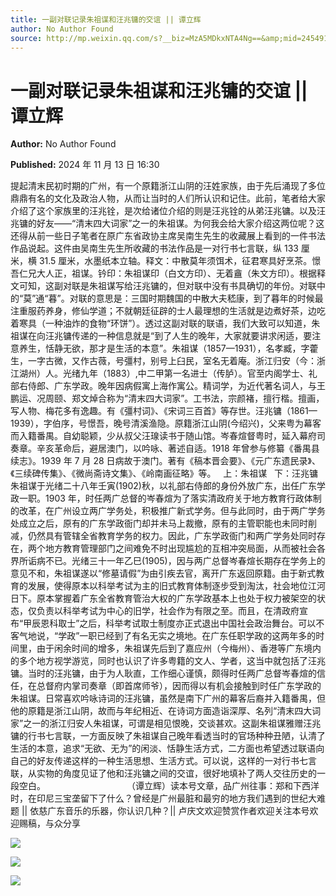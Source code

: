 ```yaml
---
title: 一副对联记录朱祖谋和汪兆镛的交谊 || 谭立辉
author: No Author Found
source: http://mp.weixin.qq.com/s?__biz=MzA5MDkxNTA4Ng==&amp;mid=2454916182&amp;idx=1&amp;sn=05d14103f47f17069187734a9cb865db&amp;chksm=87a3c437b0d44d21a8026a9ba620f98adb6d2ce7d8dfd35749952a8d39e57ca0581d56905474&poc_token=HJ_Do2ejHyO-wNZGG8Q1S8FdPgy1YBBEob-nUEme
---
```


# 一副对联记录朱祖谋和汪兆镛的交谊 || 谭立辉

**Author:** No Author Found

**Published:** 2024 年 11 月 13 日 16:30

提起清末民初时期的广州，有一个原籍浙江山阴的汪姓家族，由于先后涌现了多位鼎鼎有名的文化及政治人物，从而让当时的人们所认识和记住。此前，笔者给大家介绍了这个家族里的汪兆铨，是次给诸位介绍的则是汪兆铨的从弟汪兆镛。以及汪兆镛的好友——“清末四大词家”之一的朱祖谋。为何我会给大家介绍这两位呢？这还得从前一些日子笔者在原广东省政协主席吴南生先生的收藏展上看到的一件书法作品说起。这件由吴南生先生所收藏的书法作品是一对行书七言联，纵 133 厘米，横 31.5 厘米，水墨纸本立轴。释文：中散莫年须饵术，征君寒具好烹茶。憬吾仁兄大人正，祖谋。钤印：朱祖谋印（白文方印）、无着盦（朱文方印）。根据释文可知，这副对联是朱祖谋写给汪兆镛的，但对联中没有书具确切的年份。对联中的“莫”通“暮”。对联的意思是：三国时期魏国的中散大夫嵇康，到了暮年的时候最注重服药养身，修仙学道；不就朝廷征辟的士人最理想的生活就是边煮好茶，边吃着寒具（一种油炸的食物“环饼”）。透过这副对联的联语，我们大致可以知道，朱祖谋在向汪兆镛传递的一种信息就是“到了人生的晚年，大家就要讲求闲适，要注意养生，恬静无欲，那才是生活的本意”。朱祖谋（1857—1931），名孝臧，字藿生，一字古微，又作古薇，号彊村，别号上臼民，室名无着庵。浙江归安（今：浙江湖州）人。光绪九年（1883）,中二甲第一名进士（传胪）。官至内阁学士、礼部右侍郎、广东学政。晚年因病假寓上海作寓公。精词学，为近代著名词人，与王鹏运、况周颐、郑文焯合称为“清末四大词家”。工书法，宗颜褚，擅行楷。擅画，写人物、梅花多有逸趣。有《彊村词》、《宋词三百首》等存世。汪兆镛（1861—1939），字伯序，号憬吾，晚号清溪渔隐。原籍浙江山阴(今绍兴)，父来粤为幕客而入籍番禺。自幼聪颖，少从叔父汪瑔读书于随山馆。岑春煊督粤时，延入幕府司奏章。辛亥革命后，避居澳门，以吟咏、著述自适。1918 年曾参与修纂《番禺县续志》。1939 年 7 月 28 日病故于澳门。著有《稿本晋会要》、《元广东遗民录》、《三续碑传集》、《微尚斋诗文集》、《岭南画征略》等。   上：朱祖谋   下：汪兆镛朱祖谋于光绪二十八年壬寅(1902)秋，以礼部右侍郎的身份外放广东，出任广东学政一职。1903 年，时任两广总督的岑春煊为了落实清政府关于地方教育行政体制的改革，在广州设立两广学务处，积极推广新式学务。但与此同时，由于两广学务处成立之后，原有的广东学政衙门却并未马上裁撤，原有的主管职能也未同时削减，仍然具有管辖全省教育学务的权力。因此，广东学政衙门和两广学务处同时存在，两个地方教育管理部门之间难免不时出现尴尬的互相冲突局面，从而被社会各界所诟病不已。光绪三十一年乙巳(1905)，因与两广总督岑春煊长期存在学务上的意见不和，朱祖谋遂以“修墓请假”为由引疾去官，离开广东返回原籍。由于新式教育的发展，使得原本以科举考试为主的旧式教育体制逐步受到淘汰，社会地位江河日下。原本掌握着广东全省教育管治大权的广东学政基本上也处于权力被架空的状态，仅负责以科举考试为中心的旧学，社会作为有限之至。而且，在清政府宣布“甲辰恩科取士”之后，科举考试取士制度亦正式退出中国社会政治舞台。可以不客气地说，“学政”一职已经到了有名无实之境地。在广东任职学政的这两年多的时间里，由于闲余时间的增多，朱祖谋先后到了嘉应州（今梅州）、香港等广东境内的多个地方视学游览，同时也认识了许多粤籍的文人、学者，这当中就包括了汪兆镛。当时的汪兆镛，由于为人耿直，工作细心谨慎，颇得时任两广总督岑春煊的信任，在总督府内掌司奏章（即首席师爷），因而得以有机会接触到时任广东学政的朱祖谋。日常喜欢吟咏诗词的汪兆镛，虽然是南下广州的幕客后裔并入籍番禺，但他的原籍是浙江山阴，故而与年纪相近、在诗词方面造诣深厚、名列“清末四大词家”之一的浙江归安人朱祖谋，可谓是相见恨晚，交谈甚欢。这副朱祖谋雅赠汪兆镛的行书七言联，一方面反映了朱祖谋自己晚年看透当时的官场种种丑陋，认清了生活的本意，追求“无欲、无为”的闲淡、恬静生活方式，二方面也希望透过联语向自己的好友传递这样的一种生活思想、生活方式。可以说，这样的一对行书七言联，从实物的角度见证了他和汪兆镛之间的交谊，很好地填补了两人交往历史的一段空白。                                 （谭立辉）读本号文章，品广州往事：郑和下西洋时，在印尼三宝垄留下了什么？曾经是广州最脏和最穷的地方我们遇到的世纪大难题 || 依慈广东音乐的乐器，你认识几种？|| 卢庆文欢迎赞赏作者欢迎关注本号欢迎赐稿，与众分享

![](https://mmbiz.qpic.cn/mmbiz_jpg/PJWG74pLsMbbOskFOTaMWbWSq2Lc1NWKpWc0Yy51a1t42DljQwcuaqVCptmyuJ4Y8dmvwNUH2P3T1picNoLmBkA/640?from=appmsg)

![](https://mmbiz.qpic.cn/mmbiz_jpg/PJWG74pLsMbbOskFOTaMWbWSq2Lc1NWKOt94tCOEJP90pyoz6NHBmquuVv6Pg7T9TQCtibSAvtyTqwxn5ZSXBow/640?from=appmsg)

![](https://mmbiz.qpic.cn/mmbiz_jpg/PJWG74pLsMbbOskFOTaMWbWSq2Lc1NWKnzkD1VhiaC6zoibACvGQqLWNuHteYKRpCod6uu9s1dic522U0JXQClN6Q/640?from=appmsg)
